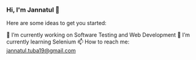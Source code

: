 ### Hi, I'm Jannatul 👋

<!--
**JannatulTuba/JannatulTuba** is a ✨ _special_ ✨ repository because its `README.md` (this file) appears on your GitHub profile. -->

Here are some ideas to get you started:

 🔭 I’m currently working on Software Testing and Web Development
 🌱 I’m currently learning Selenium
 📫 How to reach me: jannatul.tuba19@gmail.com

